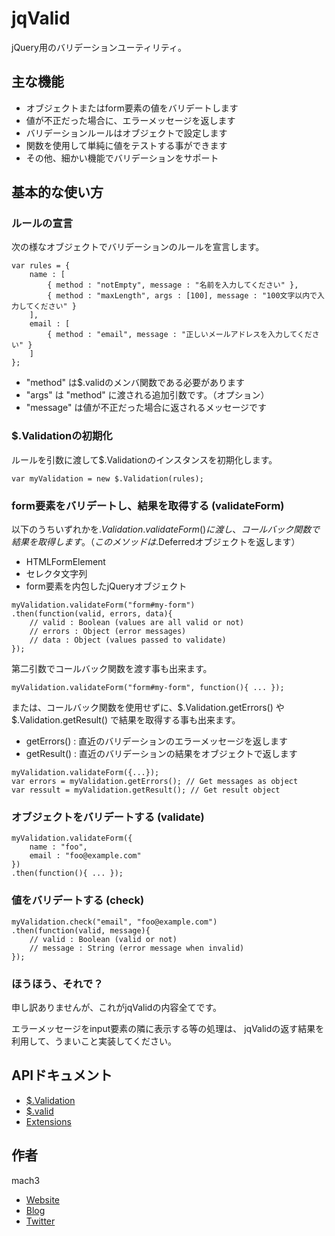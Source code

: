 
# jqValid

jQuery用のバリデーションユーティリティ。


## 主な機能

- オブジェクトまたはform要素の値をバリデートします
- 値が不正だった場合に、エラーメッセージを返します
- バリデーションルールはオブジェクトで設定します
- 関数を使用して単純に値をテストする事ができます
- その他、細かい機能でバリデーションをサポート

## 基本的な使い方


### ルールの宣言

次の様なオブジェクトでバリデーションのルールを宣言します。

```
var rules = {
	name : [
		{ method : "notEmpty", message : "名前を入力してください" },
		{ method : "maxLength", args : [100], message : "100文字以内で入力してください" }
	],
	email : [
		{ method : "email", message : "正しいメールアドレスを入力してください" }
	]
};
```

- "method" は$.validのメンバ関数である必要があります
- "args" は "method" に渡される追加引数です。（オプション）
- "message" は値が不正だった場合に返されるメッセージです


### $.Validationの初期化

ルールを引数に渡して$.Validationのインスタンスを初期化します。

```
var myValidation = new $.Validation(rules);
```

### form要素をバリデートし、結果を取得する (validateForm)

以下のうちいずれかを$.Validation.validateForm()に渡し、コールバック関数で結果を取得します。（このメソッドは$.Deferredオブジェクトを返します）

- HTMLFormElement
- セレクタ文字列
- form要素を内包したjQueryオブジェクト

```
myValidation.validateForm("form#my-form")
.then(function(valid, errors, data){
	// valid : Boolean (values are all valid or not)
	// errors : Object (error messages)
	// data : Object (values passed to validate)
});
```

第二引数でコールバック関数を渡す事も出来ます。

```
myValidation.validateForm("form#my-form", function(){ ... });
```

または、コールバック関数を使用せずに、$.Validation.getErrors() や $.Validation.getResult() で結果を取得する事も出来ます。

- getErrors() : 直近のバリデーションのエラーメッセージを返します
- getResult() : 直近のバリデーションの結果をオブジェクトで返します

```
myValidation.validateForm({...});
var errors = myValidation.getErrors(); // Get messages as object
var ressult = myValidation.getResult(); // Get result object
```

### オブジェクトをバリデートする (validate)

```
myValidation.validateForm({
	name : "foo",
	email : "foo@example.com"
})
.then(function(){ ... });
```

### 値をバリデートする (check)

```
myValidation.check("email", "foo@example.com")
.then(function(valid, message){
	// valid : Boolean (valid or not)
	// message : String (error message when invalid)
});
```

### ほうほう、それで？

申し訳ありませんが、これがjqValidの内容全てです。

エラーメッセージをinput要素の隣に表示する等の処理は、
jqValidの返す結果を利用して、うまいこと実装してください。


## APIドキュメント

- [$.Validation](docs/validation.md)
- [$.valid](docs/valid.md)
- [Extensions](docs/extend.md)


## 作者

mach3

- [Website](http://www.mach3.jp)
- [Blog](http://blog.mach3.jp)
- [Twitter](http://twitter.com/mach3ss)